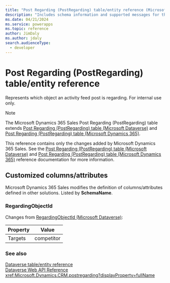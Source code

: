 ```yaml
---
title: "Post Regarding (PostRegarding) table/entity reference (Microsoft Dynamics 365 Sales) | Microsoft Docs"
description: "Includes schema information and supported messages for the Post Regarding (PostRegarding) table/entity with Microsoft Dynamics 365 Sales."
ms.date: 04/21/2024
ms.service: powerapps
ms.topic: reference
author: JimDaly
ms.author: jdaly
search.audienceType: 
  - developer
---
```


# Post Regarding (PostRegarding) table/entity reference

Represents which object an activity feed post is regarding. For internal use only.

> [!NOTE]
> The Microsoft Dynamics 365 Sales Post Regarding (PostRegarding) table extends [Post Regarding (PostRegarding) table (Microsoft Dataverse)](/power-apps/developer/data-platform/reference/entities/postregarding) and [Post Regarding (PostRegarding) table (Microsoft Dynamics 365)](/dynamics365/developer/reference/dataverse/entities/postregarding).
>
> This reference contains only the changes added by Microsoft Dynamics 365 Sales.
> See the [Post Regarding (PostRegarding) table (Microsoft Dataverse)](/power-apps/developer/data-platform/reference/entities/postregarding) and [Post Regarding (PostRegarding) table (Microsoft Dynamics 365)](/dynamics365/developer/reference/dataverse/entities/postregarding) reference documentation for more information.



## Customized columns/attributes

Microsoft Dynamics 365 Sales
modifies the definition of columns/attributes defined in other solutions. Listed by **SchemaName**.

### <a name="BKMK_RegardingObjectId"></a> RegardingObjectId

Changes from [RegardingObjectId (Microsoft Dataverse)](/power-apps/developer/data-platform/reference/entities/postregarding#BKMK_RegardingObjectId):

|Property|Value|
|---|---|
|Targets|competitor|




### See also

[Dataverse table/entity reference](../about-entity-reference.md)  
[Dataverse Web API Reference](/power-apps/developer/data-platform/webapi/reference/about)   
<xref:Microsoft.Dynamics.CRM.postregarding?displayProperty=fullName>
